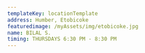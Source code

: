 ```yaml
---
templateKey: locationTemplate
address: Humber, Etobicoke
featuredimage: /myAssets/img/etobicoke.jpg
name: BILAL S.
timing: THURSDAYS 6:30 PM - 8:30 PM
---
```

